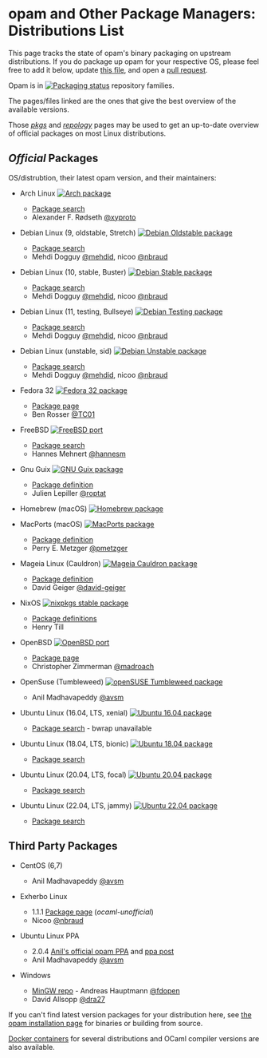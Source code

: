 # opam and Other Package Managers: Distributions List

This page tracks the state of opam's binary packaging on upstream
distributions. If you do package up opam for your respective OS, please feel free
to add it below, update [this file](https://github.com/ocaml/opam/tree/master/doc/pages/Distribution.md),
and open a [pull request](https://github.com/ocaml/opam/compare).

Opam is in [![Packaging status](https://repology.org/badge/tiny-repos/opam.svg?header=)](https://repology.org/project/opam/versions) repository families.

The pages/files linked are the ones that give the best overview of the available
versions.

Those [_pkgs_](http://pkgs.org/search/opam) and
[_repology_]() pages may be used to
get an up-to-date overview of official packages on most Linux distributions.

## _Official_ Packages

OS/distrubtion, their latest opam version, and their maintainers:

* Arch Linux
 [![Arch package](https://repology.org/badge/version-for-repo/arch/opam.svg?header=)](https://www.archlinux.org/packages/?q=opam)
  * [Package search](https://www.archlinux.org/packages/community/x86_64/opam/)
  * Alexander F. Rødseth [@xyproto](https://github.com/xyproto)

* Debian Linux (9, oldstable, Stretch)
 [![Debian Oldstable package](https://repology.org/badge/version-for-repo/debian_oldstable/opam.svg?header=)](https://packages.debian.org/oldstable/source/opam)
  * [Package search](https://packages.debian.org/search?keywords=opam&searchon=names&suite=all&section=all)
  * Mehdi Dogguy [@mehdid](https://github.com/mehdid), nicoo [@nbraud](https://www.github.com/nbraud)

* Debian Linux (10, stable, Buster)
 [![Debian Stable package](https://repology.org/badge/version-for-repo/debian_stable/opam.svg?header=)](https://packages.debian.org/stable/source/opam)
  * [Package search](https://packages.debian.org/search?keywords=opam&searchon=names&suite=all&section=all)
  * Mehdi Dogguy [@mehdid](https://github.com/mehdid), nicoo [@nbraud](https://www.github.com/nbraud)

* Debian Linux (11, testing, Bullseye)
 [![Debian Testing package](https://repology.org/badge/version-for-repo/debian_testing/opam.svg?header=)](https://packages.debian.org/testing/source/opam)
  * [Package search](https://packages.debian.org/search?keywords=opam&searchon=names&suite=all&section=all)
  * Mehdi Dogguy [@mehdid](https://github.com/mehdid), nicoo [@nbraud](https://www.github.com/nbraud)

* Debian Linux (unstable, sid)
 [![Debian Unstable package](https://repology.org/badge/version-for-repo/debian_unstable/opam.svg?header=)](https://packages.debian.org/unstable/source/opam)
  * [Package search](https://packages.debian.org/search?keywords=opam&searchon=names&suite=all&section=all)
  * Mehdi Dogguy [@mehdid](https://github.com/mehdid), nicoo [@nbraud](https://www.github.com/nbraud)

* Fedora 32
 [![Fedora 32 package](https://repology.org/badge/version-for-repo/fedora_32/opam.svg?header=)](https://src.fedoraproject.org/rpms/opam)
  * [Package page](https://apps.fedoraproject.org/packages/opam)
  * Ben Rosser [@TC01](https://www.github.com/TC01)

* FreeBSD
 [![FreeBSD port](https://repology.org/badge/version-for-repo/freebsd/opam.svg?header=)](https://www.freshports.org/devel/ocaml-opam)
  * [Package search](http://www.freebsd.org/cgi/ports.cgi?query=opam&stype=all)
  * Hannes Mehnert [@hannesm](https://www.github.com/hannesm)

* Gnu Guix
 [![GNU Guix package](https://repology.org/badge/version-for-repo/gnuguix/opam.svg?header=)](https://guix.gnu.org/packages/opam-2.0.6/)
  * [Package definition](https://git.savannah.gnu.org/cgit/guix.git/tree/gnu/packages/ocaml.scm#n428)
  * Julien Lepiller [@roptat](https://github.com/roptat)

* Homebrew (macOS)
 [![Homebrew package](https://repology.org/badge/version-for-repo/homebrew/opam.svg?header=)](https://formulae.brew.sh/formula/opam)

* MacPorts (macOS)
 [![MacPorts package](https://repology.org/badge/version-for-repo/macports/opam.svg?header=)](https://ports.macports.org/port/opam/summary)
  * [Package definition](https://github.com/macports/macports-ports/blob/master/sysutils/opam/Portfile)
  * Perry E. Metzger [@pmetzger](https://www.github.com/pmetzger)

* Mageia Linux (Cauldron)
 [![Mageia Cauldron package](https://repology.org/badge/version-for-repo/mageia_cauldron/opam.svg?header=)](https://madb.mageia.org/package/show/source/1/application/0/release/cauldron/name/opam)
  * [Package definition](http://svnweb.mageia.org/packages/cauldron/opam/current/SPECS/opam.spec?view=markup)
  * David Geiger [@david-geiger](https://www.github.com/david-geiger)

* NixOS
 [![nixpkgs stable package](https://repology.org/badge/version-for-repo/nix_stable/opam.svg?header=)](https://github.com/NixOS/nixpkgs/blob/release-20.03/pkgs/development/tools/ocaml/opam/default.nix#L114)
  * [Package definitions](https://github.com/NixOS/nixpkgs/tree/master/pkgs/development/tools/ocaml/opam)
  * Henry Till

* OpenBSD
 [![OpenBSD port](https://repology.org/badge/version-for-repo/openbsd/opam.svg?header=)](http://openports.se/sysutils/opam)
  * [Package page](http://ports.su/sysutils/opam,-main)
  * Christopher Zimmerman [@madroach](https://github.com/madroach)

* OpenSuse (Tumbleweed)
 [![openSUSE Tumbleweed package](https://repology.org/badge/version-for-repo/opensuse_tumbleweed/opam.svg?header=)](https://build.opensuse.org/package/show/openSUSE:Factory/opam)
  * Anil Madhavapeddy [@avsm](https://www.github.com/avsm)

* Ubuntu Linux (16.04, LTS, xenial)
 [![Ubuntu 16.04 package](https://repology.org/badge/version-for-repo/ubuntu_16_04/opam.svg?header=)](https://packages.ubuntu.com/source/xenial/opam)
  * [Package search](http://packages.ubuntu.com/search?keywords=opam&searchon=names&suite=all&section=all) - bwrap unavailable

* Ubuntu Linux (18.04, LTS, bionic)
 [![Ubuntu 18.04 package](https://repology.org/badge/version-for-repo/ubuntu_18_04/opam.svg?header=)](https://packages.ubuntu.com/source/bionic/opam)
  * [Package search](http://packages.ubuntu.com/search?keywords=opam&searchon=names&suite=all&section=all)

* Ubuntu Linux (20.04, LTS, focal)
 [![Ubuntu 20.04 package](https://repology.org/badge/version-for-repo/ubuntu_20_04/opam.svg?header=)](https://packages.ubuntu.com/focal/opam)
  * [Package search](https://packages.ubuntu.com/search?keywords=opam&searchon=names&suite=focal&section=all)

* Ubuntu Linux (22.04, LTS, jammy)
 [![Ubuntu 22.04 package](https://repology.org/badge/version-for-repo/ubuntu_22_04/opam.svg?header=)](https://packages.ubuntu.com/jammy/opam)
  * [Package search](https://packages.ubuntu.com/search?keywords=opam&searchon=names&suite=jammy&section=all)

## Third Party Packages


* CentOS (6,7)
  * Anil Madhavapeddy [@avsm](https://www.github.com/avsm)

* Exherbo Linux
  * 1.1.1 [Package page](http://git.exherbo.org/summer/packages/dev-ocaml/opam/index.html) (_ocaml-unofficial_)
  * Nicoo [@nbraud](https://www.github.com/nbraud)

* Ubuntu Linux PPA
  * 2.0.4 [Anil's official opam PPA](https://launchpad.net/~avsm) and [ppa post](https://discuss.ocaml.org/t/opam-2-0-experimental-ppas/2446)
  * Anil Madhavapeddy [@avsm](https://www.github.com/avsm)

* Windows
  * [MinGW repo](https://github.com/fdopen/opam-repository-mingw) - Andreas Hauptmann [@fdopen](https://www.github.com/fdopen)
  * David Allsopp [@dra27](https://www.github.com/dra27)

If you can't find latest version packages for your distribution here, see [the
opam installation page](Install.html) for binaries or building from source.

[Docker containers](http://hub.docker.com/r/ocaml/opam) for several
distributions and OCaml compiler versions are also available.
